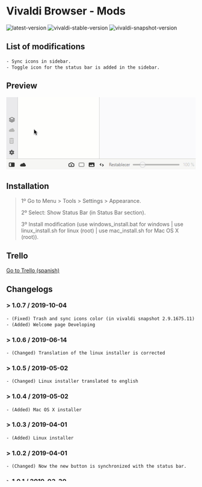 <style>
.scroll {
  overflow-y: scroll !important;
  margin-top: -20px;
  height: 500px;
}
</style>

# Vivaldi Browser - Mods

![latest-version](https://img.shields.io/badge/Latest%20Version-1.0.7-brightgreen.svg)
![vivaldi-stable-version](https://img.shields.io/badge/Vivaldi%20Stable%20Version-2.8.1664.40-brightgreen.svg)
![vivaldi-snapshot-version](https://img.shields.io/badge/Vivaldi%20Snapshot%20Version-2.9.1675.11-lightgrey.svg)

## List of modifications

    - Sync icons in sidebar.
    - Toggle icon for the status bar is added in the sidebar.

## Preview

![preview](./preview_1.gif)

## Installation

> 1º Go to Menu > Tools > Settings > Appearance.
>
> 2º Select: Show Status Bar (in Status Bar section).
>
> 3º Install modification (use windows_install.bat for windows | use linux_install.sh for linux (root) | use mac_install.sh for Mac OS X (root)).

## Trello

[Go to Trello (spanish)](https://trello.com/b/epKD1wmQ/vivaldi-mods)

## Changelogs

<div class='scroll'>

### > 1.0.7 / 2019-10-04

    - (Fixed) Trash and sync icons color (in vivaldi snapshot 2.9.1675.11)
    - (Added) Welcome page Developing

### > 1.0.6 / 2019-06-14

    - (Changed) Translation of the linux installer is corrected

### > 1.0.5 / 2019-05-02

    - (Changed) Linux installer translated to english

### > 1.0.4 / 2019-05-02

    - (Added) Mac OS X installer

### > 1.0.3 / 2019-04-01

    - (Added) Linux installer

### > 1.0.2 / 2019-04-01

    - (Changed) Now the new button is synchronized with the status bar.

### > 1.0.1 / 2019-03-30

    - (Fixed) If the status bar is deactivated, the new button won't be displayed.

### > 1.0.0 / 2019-03-30

    - (Added) Sync icons in sidebar.
    - (Added) Toggle icon for the status bar is added in the sidebar.
</div>